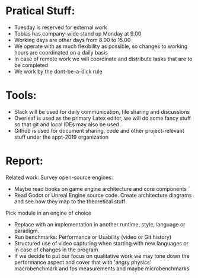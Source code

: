 # Pratical Stuff:

- Tuesday is reserved for external work
- Tobias has company-wide stand up Monday at 9.00
- Working days are other days from 8.00 to 15.00
- We operate with as much flexibility as possible, so changes to working hours are coordinated on a daily basis
- In case of remote work we will coordinate and distribute tasks that are to be completed
- We work by the dont-be-a-dick rule

# Tools:

- Slack will be used for daily communication, file sharing and discussions
- Overleaf is used as the primary Latex editor, we will do some fancy stuff so that git and local IDEs may also be used.
- Github is used for document sharing, code and other project-relevant stuff under the sppt-2019 organization

# Report:
Related work: Survey open-source engines.

- Maybe read books on game engine architecture and core components
- Read Godot or Unreal Engine source code. Create architecture diagrams and see how they map to the theoretical stuff

Pick module in an engine of choice

- Replace with an implementation in another runtime, style, language or paradigm.
- Run benchmarks: Performance or Usability (video or Git history)
- Structured use of video capturing when starting with new languages or in case of changes in the program
- If we decide to put our focus on qualitative work we may tone down the performance aspect and cover that with 'angry physics' macrobenchmark and fps measurements and maybe microbenchmarks


